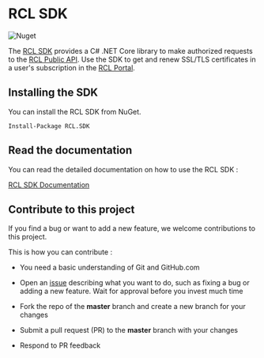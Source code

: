 # RCL SDK

![Nuget](https://img.shields.io/nuget/v/RCL.SDK)

The [RCL SDK](https://docs.rclapp.com/sdk/sdk.html) provides a C# .NET Core library to make authorized requests to the [RCL Public API](https://docs.rclapp.com/api/api.html). Use the SDK to get and renew SSL/TLS certificates in a user's subscription in the [RCL Portal](https://docs.rclapp.com/portal/portal.html).

## Installing the SDK

You can install the RCL SDK from NuGet.

```
Install-Package RCL.SDK
```

## Read the documentation

You can read the detailed documentation on how to use the RCL SDK : 

[RCL SDK Documentation](https://docs.rclapp.com/sdk/sdk.html)

## Contribute to this project

If you find a bug or want to add a new feature, we welcome contributions to this project.

This is how you can contribute :

- You need a basic understanding of Git and GitHub.com

- Open an [issue](https://github.com/rcl-ssl/RCL.SDK/issues) describing what you want to do, such as fixing a bug or adding a new feature. Wait for approval before you invest much time

- Fork the repo of the **master** branch and create a new branch for your changes

- Submit a pull request (PR) to the **master** branch with your changes

- Respond to PR feedback
